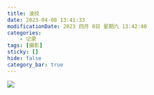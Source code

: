 ```yaml
---
title: 波纹
date: 2023-04-08 13:41:33
modificationDate: 2023 四月 8日 星期六 13:42:40
categories: 
	- 记录
tags: [摄影]
sticky: []
hide: false
category_bar: true
---
```

![](../../imgs/IMG_1502-01-01.jpeg)